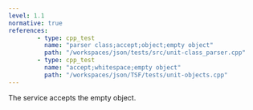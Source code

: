 ```yaml
---
level: 1.1
normative: true
references:
        - type: cpp_test
          name: "parser class;accept;object;empty object"
          path: "/workspaces/json/tests/src/unit-class_parser.cpp"
        - type: cpp_test
          name: "accept;whitespace;empty object"
          path: "/workspaces/json/TSF/tests/unit-objects.cpp"
---
```


The service accepts the empty object.